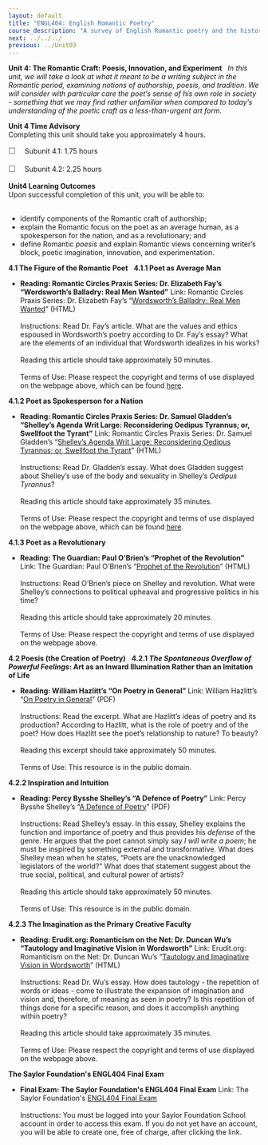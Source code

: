 ```yaml
---
layout: default
title: "ENGL404: English Romantic Poetry"
course_description: "A survey of English Romantic poetry and the historical, literary and philosophical contexts of the English Romantic poetic movement. Poets examined include William Blake, William Wordsworth, Samuel Taylor Coleridge, Lord Byron, Percy Shelley, and John Keats."
next: ../../../
previous: ../Unit03
---
```

**Unit 4: The Romantic Craft: Poesis, Innovation, and Experiment** <span
id="4"></span> 
*In this unit, we will take a look at what it meant to be a writing
subject in the Romantic period, examining notions of authorship, poesis,
and tradition. We will consider with particular care the poet’s sense of
his own role in society - something that we may find rather unfamiliar
when compared to today’s understanding of the poetic craft as a
less-than-urgent art form.*

**Unit 4 Time Advisory**  
Completing this unit should take you approximately 4 hours.  
  
 <span
style="color: rgb(85, 85, 85); font-family: 'Myriad Pro', 'Gill Sans', 'Gill Sans MT', Calibri, sans-serif; font-size: 16.363636016845703px; line-height: 21.81818199157715px;">☐
   </span>Subunit 4.1: 1.75 hours  
  
 <span
style="color: rgb(85, 85, 85); font-family: 'Myriad Pro', 'Gill Sans', 'Gill Sans MT', Calibri, sans-serif; font-size: 16.363636016845703px; line-height: 21.81818199157715px;">☐
   </span>Subunit 4.2: 2.25 hours

**Unit4 Learning Outcomes**  
Upon successful completion of this unit, you will be able to:  
  
-   identify components of the Romantic craft of authorship;
-   explain the Romantic focus on the poet as an average human, as a
    spokesperson for the nation, and as a revolutionary; and
-   define Romantic *poesis* and explain Romantic views concerning
    writer’s block, poetic imagination, innovation, and experimentation.

**4.1 The Figure of the Romantic Poet** <span id="4.1"></span> 
**4.1.1 Poet as Average Man** <span id="4.1.1"></span> 
-   **Reading: Romantic Circles Praxis Series: Dr. Elizabeth Fay’s
    “Wordsworth’s Balladry: Real Men Wanted”**
    Link: Romantic Circles Praxis Series: Dr. Elizabeth Fay’s
    “[Wordsworth’s Balladry: Real Men
    Wanted](http://www.rc.umd.edu/praxis/lyrical/fay/balladry.html)”
    (HTML)  
        
     Instructions: Read Dr. Fay’s article. What are the values and
    ethics espoused in Wordsworth’s poetry according to Dr. Fay’s essay?
    What are the elements of an individual that Wordsworth idealizes in
    his works?  
        
     Reading this article should take approximately 50 minutes.  
        
     Terms of Use: Please respect the copyright and terms of use
    displayed on the webpage above, which can be found
    [here](http://www.rc.umd.edu/pubinfo/copyright.html).

**4.1.2 Poet as Spokesperson for a Nation** <span id="4.1.2"></span> 
-   **Reading: Romantic Circles Praxis Series: Dr. Samuel Gladden’s
    “Shelley’s Agenda Writ Large: Reconsidering Oedipus Tyrannus; or,
    Swellfoot the Tyrant”**
    Link: Romantic Circles Praxis Series: Dr. Samuel Gladden’s
    “[Shelley’s Agenda Writ Large: Reconsidering Oedipus Tyrannus; or,
    Swellfoot the
    Tyrant](http://www.rc.umd.edu/praxis/interventionist/gladden/gladden.html)”
    (HTML)  
        
     Instructions: Read Dr. Gladden’s essay. What does Gladden suggest
    about Shelley’s use of the body and sexuality in Shelley’s *Oedipus
    Tyrannus*?  
        
     Reading this article should take approximately 35 minutes.  
        
     Terms of Use: Please respect the copyright and terms of use
    displayed on the webpage above, which can be found
    [here](http://www.rc.umd.edu/pubinfo/copyright.html).

**4.1.3 Poet as a Revolutionary** <span id="4.1.3"></span> 
-   **Reading: The Guardian: Paul O’Brien’s “Prophet of the
    Revolution”**
    Link: The Guardian: Paul O’Brien’s “[Prophet of the
    Revolution](http://www.guardian.co.uk/books/2006/jul/14/poetry.comment)”
    (HTML)  
        
     Instructions: Read O’Brien’s piece on Shelley and revolution. What
    were Shelley’s connections to political upheaval and progressive
    politics in his time?  
        
     Reading this article should take approximately 20 minutes.  
        
     Terms of Use: Please respect the copyright and terms of use
    displayed on the webpage above.

**4.2 Poesis (the Creation of Poetry)** <span id="4.2"></span> 
**4.2.1 *The Spontaneous Overflow of Powerful Feelings*: Art as an
Inward Illumination Rather than an Imitation of Life** <span
id="4.2.1"></span> 
-   **Reading: William Hazlitt’s “On Poetry in General”**
    Link: William Hazlitt’s “[On Poetry in
    General](https://resources.saylor.org/wwwresources/archived/site/wp-content/uploads/2012/08/ENGL404-Hazlitt-On-Poetry-In-General.pdf)”
    (PDF)  
        
     Instructions: Read the excerpt. What are Hazlitt’s ideas of poetry
    and its production? According to Hazlitt, what is the role of poetry
    and of the poet? How does Hazlitt see the poet’s relationship to
    nature? To beauty?  
        
     Reading this excerpt should take approximately 50 minutes.  
        
     Terms of Use: This resource is in the public domain.

**4.2.2 Inspiration and Intuition** <span id="4.2.2"></span> 
-   **Reading: Percy Bysshe Shelley’s “A Defence of Poetry”**
    Link: Percy Bysshe Shelley’s “[A Defence of
    Poetry](https://resources.saylor.org/wwwresources/archived/site/wp-content/uploads/2014/05/ENGL404-Shelley-a-defence-of-poetry.pdf)”
    (PDF)  
        
     Instructions: Read Shelley’s essay. In this essay, Shelley explains
    the function and importance of poetry and thus provides his
    *defense* of the genre. He argues that the poet cannot simply say *I
    will write a poem*; he must be inspired by something external and
    transformative. What does Shelley mean when he states, “Poets are
    the unacknowledged legislators of the world?” What does that
    statement suggest about the true social, political, and cultural
    power of artists?  
        
     Reading this article should take approximately 50 minutes.  
        
     Terms of Use: This resource is in the public domain.

**4.2.3 The Imagination as the Primary Creative Faculty** <span
id="4.2.3"></span> 
-   **Reading: Erudit.org: Romanticism on the Net: Dr. Duncan Wu’s
    “Tautology and Imaginative Vision in Wordsworth”**
    Link: Erudit.org: Romanticism on the Net: Dr. Duncan Wu’s
    “[Tautology and Imaginative Vision in
    Wordsworth](http://www.erudit.org/revue/ron/1996/v/n2/005717ar.html)”
    (HTML)  
        
     Instructions: Read Dr. Wu’s essay. How does tautology - the
    repetition of words or ideas - come to illustrate the expansion of
    imagination and vision and, therefore, of meaning as seen in poetry?
    Is this repetition of things done for a specific reason, and does it
    accomplish anything within poetry?  
        
     Reading this article should take approximately 35 minutes.  
        
     Terms of Use: Please respect the copyright and terms of use
    displayed on the webpage above.

**The Saylor Foundation's ENGL404 Final Exam** <span id="5"></span> 
-   **Final Exam: The Saylor Foundation's ENGL404 Final Exam**
    Link: The Saylor Foundation's [ENGL404 Final
    Exam](http://school.saylor.org/mod/quiz/view.php?id=387)  
        
     Instructions: You must be logged into your Saylor Foundation School
    account in order to access this exam. If you do not yet have an
    account, you will be able to create one, free of charge, after
    clicking the link.



